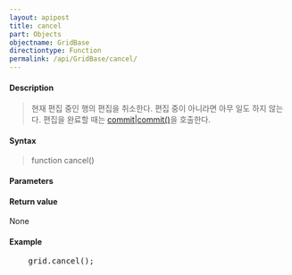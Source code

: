 ```yaml
---
layout: apipost
title: cancel
part: Objects
objectname: GridBase
directiontype: Function
permalink: /api/GridBase/cancel/
---
```



#### Description

> 현재 편집 중인 행의 편집을 취소한다. 편집 중이 아니라면 아무 일도 하지 않는다. 편집을 완료할 때는 [commit|commit()](/api/GridBase/)을 호출한다.

#### Syntax

> function cancel()

#### Parameters

#### Return value

None

#### Example

<pre class="prettyprint">
    grid.cancel();
</pre>


